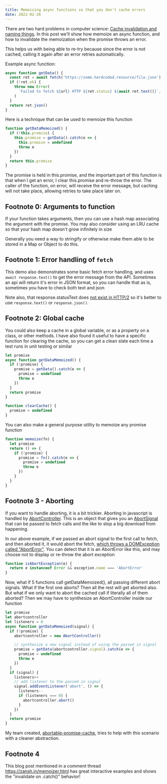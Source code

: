 ```yaml
---
title: Memoizing async functions so that you don't cache errors
date: 2022-02-26
---
```


There are two hard problems in computer science:
[Cache invalidation and naming things](https://martinfowler.com/bliki/TwoHardThings.html).
In this post we'll show how memoize an async function, and how to invalidate the
memoization when the promise throws an error.

This helps us with being able to re-try because since the error is not cached,
calling it again after an error retries automatically.

Example async function:

```js
async function getData() {
  const ret = await fetch('https://some.hardcoded.resource/file.json')
  if (!ret.ok) {
    throw new Error(
      `Failed to fetch ${url} HTTP ${ret.status} ${await ret.text()}`,
    )
  }
  return ret.json()
}
```

Here is a technique that can be used to memoize this function

```js
function getDataMemoized() {
  if (!this.promise) {
    this.promise = getData().catch(e => {
      this.promise = undefined
      throw e
    })
  }
  return this.promise
}
```

The promise is held in this.promise, and the important part of this function is
that when I get an error, I clear this.promise and re-throw the error. The
caller of the function, on error, will receive the error message, but caching
will not take place, allowing retries to take place later on.


## Footnote 0: Arguments to function

If your function takes arguments, then you can use a hash map associating the
argument with the promise. You may also consider using an LRU cache so that your
hash map doesn't grow infinitely in size

Generally you need a way to stringify or otherwise make them able to be stored
in a Map or Object to do this.

## Footnote 1: Error handling of `fetch`

This demo also demonstrates some basic fetch error handling, and uses
`await response.text()` to get the error message from the API. Sometimes an api
will return it's error in JSON format, so you can handle that as is, sometimes
you have to check both text and json

Note also, that response.statusText does
[not exist in HTTP/2](https://developer.mozilla.org/en-US/docs/Web/API/Response/statusText)
so it's better to use `response.text()` or `response.json()`.

## Footnote 2: Global cache

You could also keep a cache in a global variable, or as a property on a class,
or other methods. I have also found it useful to have a specific function for
clearing the cache, so you can get a clean slate each time a test runs in unit
testing or similar

```js
let promise
async function getDataMemoized() {
  if (!promise) {
    promise = getData().catch(e => {
      promise = undefined
      throw e
    })
  }
  return promise
}

function clearCache() {
  promise = undefined
}
```

You can also make a general purpose utility to memoize any promise function

```js
function memoize(fn) {
  let promise
  return () => {
    if (!promise) {
      promise = fn().catch(e => {
        promise = undefined
        throw e
      })
    }
  }
}
```

## Footnote 3 - Aborting

If you want to handle aborting, it is a bit trickier. Aborting in javascript is
handled by
[AbortController](https://developer.mozilla.org/en-US/docs/Web/API/AbortController/AbortController).
This is an object that gives you an
[AbortSignal](https://developer.mozilla.org/en-US/docs/Web/API/AbortSignal) that
can be passed to fetch calls and the like to stop a big download from happening.

In our above example, if we passed an abort signal to the first call to fetch,
and then aborted it, it would abort the fetch,
[which throws a DOMException called "AbortError"](https://developer.mozilla.org/en-US/docs/Web/API/AbortController/abort).
You can detect that it is an AbortError like this, and may choose not to display
or re-throw the abort exception

```js
function isAbortException(e) {
  return e instanceof Error && exception.name === 'AbortError'
}
```

Now, what if 5 functions call getDataMemoized(), all passing different abort
signals. What if the first one aborts? Then all the rest will get aborted also.
But what if we only want to abort the cached call if literally all of them
aborted? Then we may have to synthesize an AbortController inside our function

```js
let promise
let abortcontroller
let listeners = 0
async function getDataMemoized(signal) {
  if (!promise) {
    abortcontroller = new AbortController()

    // synthesize a new signal instead of using the passed in signal
    promise = getData(abortcontroller.signal).catch(e => {
      promise = undefined
      throw e
    })
  }
  if (signal) {
    listeners++
    // add listener to the passed in signal
    signal.addEventListener('abort', () => {
      listeners--
      if (listeners === 0) {
        abortcontroller.abort()
      }
    })
  }
  return promise
}
```

My team created,
[abortable-promise-cache](https://github.com/GMOD/abortable-promise-cache),
tries to help with this scenario with a cleaner abstraction.

## Footnote 4

This blog post mentioned in a comment thread https://zansh.in/memoizer.html has
great interactive examples and shows the "invalidate on .catch()" behavior!
